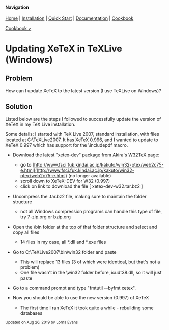#### Navigation

[Home](../home/README.md)  | [Installation](../installation/README.md) | [Quick Start](../quick-start/README.md) | [Documentation](../documentation/README.md) | [Cookbook ](../documentation/README.md) 

[Cookbook >](../README.md) 


# <span class="entry-title">Updating XeTeX in TeXLive (Windows)</span>


## <a name="TOC-Problem">Problem</a>

<a name="TOC-Problem">

How can I update XeTeX to the latest version (I use TeXLive on Windows)?

</a>

## <a name="TOC-Problem"></a><a name="TOC-Solution">Solution</a>

<a name="TOC-Solution">

Listed below are the steps I followed to successfully update the version of XeTeX in my TeX Live installation.

Some details: I started with TeX Live 2007, standard installation, with files located at C:\TeXLive2007\. It has XeTeX 0.996, and I wanted to update to XeTeX 0.997 which has support for the \includepdf macro.

</a>

*   Download the latest "xetex-dev" package from Akira's [W32TeX page](http://w32tex.org/):</a>
    *   <a name="TOC-Solution">go to </a>[http://www.fsci.fuk.kindai.ac.jp/kakuto/win32-ptex/web2c75-e.html](http://www.fsci.fuk.kindai.ac.jp/kakuto/win32-ptex/web2c75-e.html) (no longer available)
    *   scroll down to XeTeX-DEV for W32 (0.997)
    *   click on link to download the file [ xetex-dev-w32.tar.bz2 ]

*  Uncompress the .tar.bz2 file, making sure to maintain the folder structure

   *   not all Windows compression programs can handle this type of file, try 7-zip.org or bzip.org

*  Open the \bin folder at the top of that folder structure and select and copy all files

     *   14 files in my case, all *.dll and *.exe files

*  Go to C:\TeXLive2007\bin\win32 folder and paste

     *   This will replace 13 files (3 of which were identical, but that's not a problem)
     *   One file wasn't in the \win32 folder before, icudt38.dll, so it will just paste

*  Go to a command prompt and type "fmtutil --byfmt xetex".
*  Now you should be able to use the new version (0.997) of XeTeX

    *   The first time I ran XeTeX it took quite a while - rebuilding some databases



<small>Updated on Aug 26, 2019 by Lorna Evans</small>  

